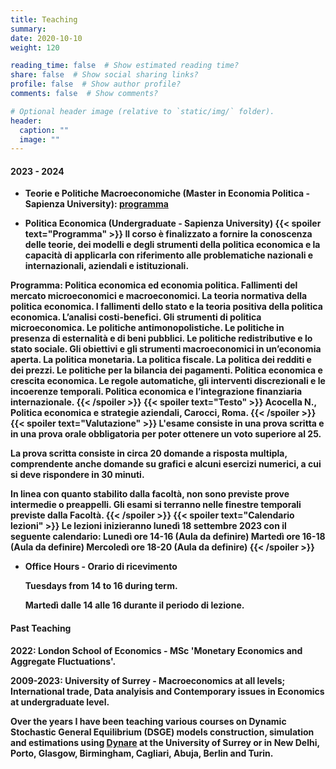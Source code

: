 ```yaml
---
title: Teaching
summary:
date: 2020-10-10
weight: 120

reading_time: false  # Show estimated reading time?
share: false  # Show social sharing links?
profile: false  # Show author profile?
comments: false  # Show comments?

# Optional header image (relative to `static/img/` folder).
header:
  caption: ""
  image: ""
---
```

#### 2023 - 2024

* <b> Teorie e Politiche Macroeconomiche <b> (Master in Economia Politica - Sapienza University): [programma](https://www.dropbox.com/s/w6gvgm46c56wxy5/TPM_syllabus_ita.pdf?dl=0)

* Politica Economica (Undergraduate - Sapienza University)
{{< spoiler text="Programma" >}}
Il corso è finalizzato a fornire la conoscenza delle teorie, dei modelli e degli strumenti della politica economica e la capacità di applicarla con riferimento alle problematiche nazionali e internazionali, aziendali e istituzionali. 

Programma:
Politica economica ed economia politica.
Fallimenti del mercato microeconomici e macroeconomici. 
La teoria normativa della politica economica. 
I fallimenti dello stato e la teoria positiva della politica economica. 
L’analisi costi-benefici. Gli strumenti di politica microeconomica. 
Le politiche antimonopolistiche. 
Le politiche in presenza di esternalità e di beni pubblici. 
Le politiche redistributive e lo stato sociale. 
Gli obiettivi e gli strumenti macroeconomici in un’economia aperta. 
La politica monetaria.
La politica fiscale. 
La politica dei redditi e dei prezzi. 
Le politiche per la bilancia dei pagamenti. 
Politica economica e crescita economica. 
Le regole automatiche, gli interventi discrezionali e le incoerenze temporali. 
Politica economica e l’integrazione finanziaria internazionale.
{{< /spoiler >}}
{{< spoiler text="Testo" >}}
Acocella N., Politica economica e strategie aziendali, Carocci, Roma.
{{< /spoiler >}}
{{< spoiler text="Valutazione" >}}
L'esame consiste in una prova scritta e in una prova orale obbligatoria per poter ottenere un voto superiore al 25.

La prova scritta consiste in circa 20 domande a risposta multipla, comprendente anche domande su grafici e alcuni esercizi numerici, a cui si deve rispondere in 30 minuti.

In linea con quanto stabilito dalla facoltà, non sono previste prove intermedie o preappelli. Gli esami si terranno nelle finestre temporali previste dalla Facoltà.
{{< /spoiler >}}
{{< spoiler text="Calendario lezioni" >}}
Le lezioni inizieranno lunedì 18 settembre 2023 con il seguente calendario:
Lunedì ore 14-16 (Aula da definire)
Martedì ore 16-18 (Aula da definire)
Mercoledì ore 18-20 (Aula da definire)
{{< /spoiler >}}
<!-- Aggiungi elearning, calendario esami e risultati esami -->

* Office Hours - Orario di ricevimento
  
  Tuesdays from 14 to 16 during term.

  Martedì dalle 14 alle 16 durante il periodo di lezione. 

#### Past Teaching

2022: London School of Economics - MSc 'Monetary Economics and Aggregate Fluctuations'.

2009-2023: University of Surrey - Macroeconomics at all levels; International trade, Data analyisis and Contemporary issues in Economics at undergraduate level.

Over the years I have been teaching various courses on Dynamic Stochastic General Equilibrium (DSGE) models construction, simulation and estimations using <a href="http://www.dynare.org">Dynare</a> at the University of Surrey or in New Delhi, Porto, Glasgow, Birmingham, Cagliari, Abuja, Berlin and Turin. 


